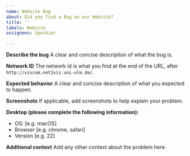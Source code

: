 ```yaml
---
name: Website Bug
about: Did you find a Bug on our Website?
title: ''
labels: Website
assignees: Sparkier

---
```


**Describe the bug**
A clear and concise description of what the bug is.

**Network ID**
The network id is what you find at the end of the URL, after `http://viscom.net2vis.uni-ulm.de/`.

**Expected behavior**
A clear and concise description of what you expected to happen.

**Screenshots**
If applicable, add screenshots to help explain your problem.

**Desktop (please complete the following information):**
 - OS: [e.g. macOS]
 - Browser [e.g. chrome, safari]
 - Version [e.g. 22]

**Additional context**
Add any other context about the problem here.
